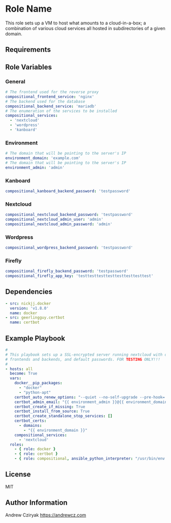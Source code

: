 Role Name
=========

This role sets up a VM to host what amounts to a cloud-in-a-box; a combination of various cloud services all hosted in subdirectories of a given domain.

Requirements
------------

Role Variables
--------------

### General

```yaml
# The frontend used for the reverse proxy
compositional_frontend_service: 'nginx'
# The backend used for the database
compositional_backend_service: 'mariadb'
# The enumeration of the services to be installed
compositional_services:
  - 'nextcloud'
  - 'wordpress'
  - 'kanboard'
```

### Environment

```yaml
# The domain that will be pointing to the server's IP
environment_domain: 'example.com'
# The domain that will be pointing to the server's IP
environment_admin: 'admin'
```

### Kanboard

```yaml
compositional_kanboard_backend_password: 'testpassword'
```

### Nextcloud

```yaml
compositional_nextcloud_backend_password: 'testpassword'
compositional_nextcloud_admin_user: 'admin'
compositional_nextcloud_admin_password: 'admin'
```

### Wordpress

```yaml
compositional_wordpress_backend_password: 'testpassword'
```

### Firefly

```yaml
compositional_firefly_backend_password: 'testpassword'
compositional_firefly_app_key: 'testtesttesttesttesttesttesttest'
```

Dependencies
------------

```yaml
- src: nickjj.docker
  version: 'v1.8.0'
  name: docker
- src: geerlingguy.certbot
  name: certbot
```

Example Playbook
----------------

```yaml
#
# This playbook sets up a SSL-encrypted server running nextcloud with default
# frontends and backends, and default passwords. FOR TESTING ONLY!!!
#
- hosts: all
  become: True
  vars:
    docker__pip_packages:
      - "docker"
      - "python-apt"
    certbot_auto_renew_options: "--quiet --no-self-upgrade --pre-hook='docker stop nginx' --post-hook='docker start nginx'"
    certbot_admin_email: "{{ environment_admin }}@{{ environment_domain }}"
    certbot_create_if_missing: True
    certbot_install_from_source: True
    certbot_create_standalone_stop_services: []
    certbot_certs:
      - domains:
        - "{{ environment_domain }}"
    compositional_services:
      - 'nextcloud'
  roles:
    - { role: docker }
    - { role: certbot }
    - { role: compositional, ansible_python_interpreter: "/usr/bin/env python-docker"}
```

License
-------

MIT

Author Information
------------------

Andrew Cziryak
https://andrewcz.com
